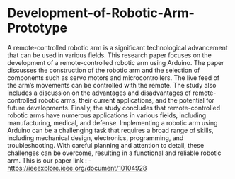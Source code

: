 # Development-of-Robotic-Arm-Prototype
A remote-controlled robotic arm is a significant technological advancement that can be used in various fields. This research paper focuses on the development of a remote-controlled robotic arm using Arduino. The paper discusses the construction of the robotic arm and the selection of components such as servo motors and microcontrollers. The live feed of the arm’s movements can be controlled with the remote. The study also includes a discussion on the advantages and disadvantages of remote-controlled robotic arms, their current applications, and the potential for future developments. Finally, the study concludes that remote-controlled robotic arms have numerous applications in various fields, including manufacturing, medical, and defense. Implementing a robotic arm using Arduino can be a challenging task that requires a broad range of skills, including mechanical design, electronics, programming, and troubleshooting. With careful planning and attention to detail, these challenges can be overcome, resulting in a functional and reliable robotic arm.
This is our paper link : - https://ieeexplore.ieee.org/document/10104928
